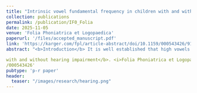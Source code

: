 ```yaml
---
title: "Intrinsic vowel fundamental frequency in children with and without hearing impairment"
collection: publications
permalink: /publication/IF0_Folia
date: 2025-11-05
venue: 'Folia Phoniatrica et Logopaedica'
paperurl: '/files/accepted_manuscript.pdf'
link: 'https://karger.com/fpl/article-abstract/doi/10.1159/000543426/918805/Intrinsic-Vowel-Fundamental-Frequency-in-Children?redirectedFrom=fulltext'
abstract: "<b>Introduction</b> It is well established that high vowels tend to have a higher F0 than low vowels, a phenomenon known as intrinsic vowel F0 (IF0). However, the underlying cause of IF0 remains debated. Previous research suggests that IF0 is entirely of physiological origin, while other research indicates that it is acquired to enhance perceptual contrasts between vowels. <b>Methods</b> This study explored the impact of hearing loss on IF0 in six-year-old children, both with and without hearing impairment. The Belgian Dutch vowels produced by the children in both groups during a (non-)word repetition task were acoustically analysed for F0. <b>Results</b> The main result was that all children presented IF0. Although IF0 was not significantly different between children with and without hearing impairment, there was a trend towards a smaller IF0 in the hearing-impaired group. <b>Conclusion</b> In conclusion, while the results of this study support the physiological hypothesis, they also suggest a potential role for perceptual factors in shaping IF0. The results were interpreted in relation to the combined potential effects of speech organ physiology and perception on IF0."

with and without hearing impairment</b>. <i>Folia Phoniatrica et Logopaedica</i>, <i>154</i>, 102984. https://doi.org/10.1159
/000543426'
pubtype: 'p-r paper'
header:
  teaser: "/images/research/hearing.png"
---
```



